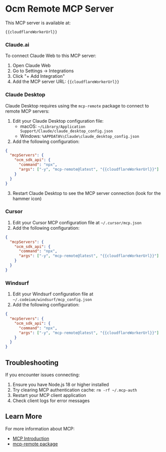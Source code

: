 # Ocm Remote MCP Server

This MCP server is available at:

```
{{cloudflareWorkerUrl}}
```

### Claude.ai

To connect Claude Web to this MCP server:

1. Open Claude Web
2. Go to Settings -> Integrations
3. Click "+ Add Integration"
4. Add the MCP server URL: `{{cloudflareWorkerUrl}}`

### Claude Desktop

Claude Desktop requires using the `mcp-remote` package to connect to remote MCP servers:

1. Edit your Claude Desktop configuration file:
   - macOS: `~/Library/Application Support/Claude/claude_desktop_config.json`
   - Windows: `%APPDATA%\Claude\claude_desktop_config.json`
2. Add the following configuration:

```json
{
  "mcpServers": {
    "ocm_sdk_api": {
      "command": "npx",
      "args": ["-y", "mcp-remote@latest", "{{cloudflareWorkerUrl}}"]
    }
  }
}
```

3. Restart Claude Desktop to see the MCP server connection (look for the hammer icon)

### Cursor

1. Edit your Cursor MCP configuration file at `~/.cursor/mcp.json`
2. Add the following configuration:

```json
{
  "mcpServers": {
    "ocm_sdk_api": {
      "command": "npx",
      "args": ["-y", "mcp-remote@latest", "{{cloudflareWorkerUrl}}"]
    }
  }
}
```

### Windsurf

1. Edit your Windsurf configuration file at `~/.codeium/windsurf/mcp_config.json`
2. Add the following configuration:

```json
{
  "mcpServers": {
    "ocm_sdk_api": {
      "command": "npx",
      "args": ["-y", "mcp-remote@latest", "{{cloudflareWorkerUrl}}"]
    }
  }
}
```

## Troubleshooting

If you encounter issues connecting:

1. Ensure you have Node.js 18 or higher installed
2. Try clearing MCP authentication cache: `rm -rf ~/.mcp-auth`
3. Restart your MCP client application
4. Check client logs for error messages

## Learn More

For more information about MCP:

- [MCP Introduction](https://modelcontextprotocol.io/introduction)
- [mcp-remote package](https://www.npmjs.com/package/mcp-remote)
